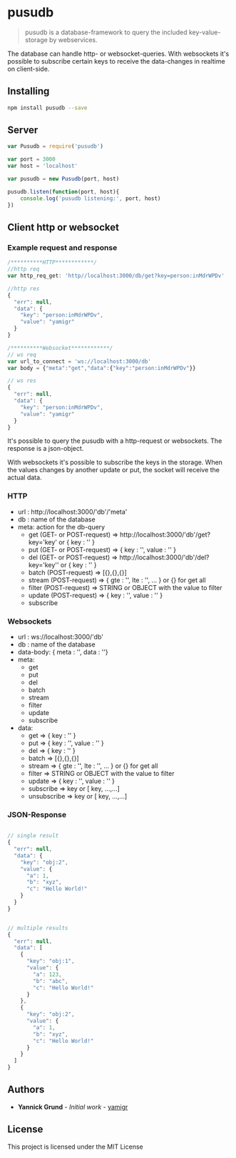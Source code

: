 # pusudb

> pusudb is a database-framework to query the included key-value-storage by webservices.

The database can handle http- or websocket-queries. With websockets it's possible to subscribe certain keys to receive the data-changes in realtime on client-side.

## Installing
```sh
npm install pusudb --save
```

## Server

```js
var Pusudb = require('pusudb')

var port = 3000
var host = 'localhost'

var pusudb = new Pusudb(port, host)

pusudb.listen(function(port, host){
    console.log('pusudb listening:', port, host)
})
```

## Client http or websocket

### Example request and response
```js
/**********HTTP************/
//http req
var http_req_get: 'http//localhost:3000/db/get?key=person:inMdrWPDv'

//http res
{
  "err": null,
  "data": {
    "key": "person:inMdrWPDv",
    "value": "yamigr"
  }
}

/**********Websocket************/
// ws req
var url_to_connect = 'ws://localhost:3000/db'
var body = {"meta":"get","data":{"key":"person:inMdrWPDv"}}

// ws res
{
  "err": null,
  "data": {
    "key": "person:inMdrWPDv",
    "value": "yamigr"
  }
}

```

It's possible to query the pusudb with a http-request or websockets. The response is a json-object. 

With websockets it's possible to subscribe the keys in the storage. 
When the values changes by another update or put, the socket will receive the actual data.


### HTTP
* url : http://localhost:3000/'db'/'meta'
* db : name of the database
* meta: action for the db-query
    * get (GET- or POST-request) => http://localhost:3000/'db'/get?key='key' or { key : '' } 
    * put (GET- or POST-request) => { key : '', value : '' } 
    * del (GET- or POST-request) => http://localhost:3000/'db'/del?key='key'' or { key : '' } 
    * batch (POST-request) => [{},{},{}]
    * stream (POST-request) => { gte : '', lte : '', ... } or {} for get all
    * filter (POST-request) => STRING or OBJECT with the value to filter
    * update (POST-request)  => { key : '', value : '' }
    * subscribe

### Websockets
* url : ws://localhost:3000/'db'
* db : name of the database
* data-body: { meta : '', data : ''}
* meta:
    * get 
    * put 
    * del 
    * batch 
    * stream 
    * filter 
    * update 
    * subscribe
* data:
    * get => { key : '' }
    * put => { key : '', value : '' }
    * del => { key : '' }
    * batch => [{},{},{}]
    * stream => { gte : '', lte : '', ... } or {} for get all
    * filter => STRING or OBJECT with the value to filter
    * update  => { key : '', value : '' }
    * subscribe => key or [ key, ...,...]
    * unsubscribe => key or [ key, ...,...]

### JSON-Response
```js

// single result
{
  "err": null,
  "data": {
    "key": "obj:2",
    "value": {
      "a": 1,
      "b": "xyz",
      "c": "Hello World!"
    }
  }
}


// multiple results
{
  "err": null,
  "data": [
    {
      "key": "obj:1",
      "value": {
        "a": 123,
        "b": "abc",
        "c": "Hello World!"
      }
    },
    {
      "key": "obj:2",
      "value": {
        "a": 1,
        "b": "xyz",
        "c": "Hello World!"
      }
    }
  ]
}
```

## Authors

* **Yannick Grund** - *Initial work* - [yamigr](https://github.com/yamigr)


## License

This project is licensed under the MIT License

